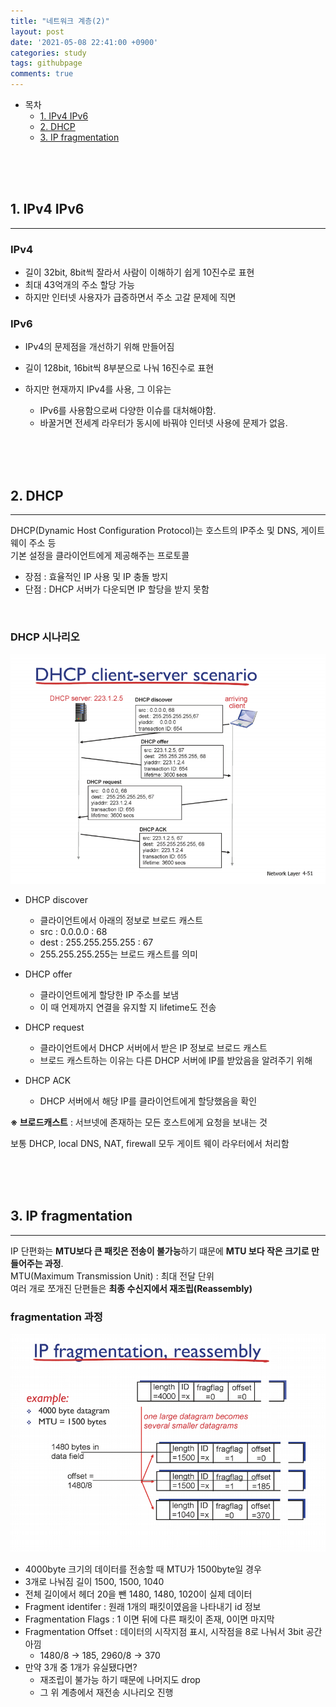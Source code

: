```yaml
---
title: "네트워크 계층(2)"
layout: post
date: '2021-05-08 22:41:00 +0900'
categories: study
tags: githubpage
comments: true
---
```


- 목차
    - [1. IPv4 IPv6](#1-ipv4-ipv6)
    - [2. DHCP](#2-dhcp)
    - [3. IP fragmentation](#3-ip-fragmentation)
<br>
<br>
<br>

## 1. IPv4 IPv6
---

### IPv4

- 길이 32bit, 8bit씩 잘라서 사람이 이해하기 쉽게 10진수로 표현
- 최대 43억개의 주소 할당 가능
- 하지만 인터넷 사용자가 급증하면서 주소 고갈 문제에 직면

### IPv6

- IPv4의 문제점을 개선하기 위해 만들어짐
- 길이 128bit, 16bit씩 8부분으로 나눠 16진수로 표현
- 하지만 현재까지 IPv4를 사용, 그 이유는
    
    - IPv6를 사용함으로써 다양한 이슈를 대처해야함.
    - 바꿀거면 전세계 라우터가 동시에 바꿔야 인터넷 사용에 문제가 없음.

 
<br>
<br>
<br>

## 2. DHCP
---
DHCP(Dynamic Host Configuration Protocol)는 호스트의 IP주소 및 DNS, 게이트웨이 주소 등<br>
기본 설정을 클라이언트에게 제공해주는 프로토콜<br>

- 장점 : 효율적인 IP 사용 및 IP 충돌 방지
- 단점 : DHCP 서버가 다운되면 IP 할당을 받지 못함

<br>

### DHCP 시나리오

![ex_screenshot](/assets/img/dhcp.PNG)<br>

- DHCP discover
    - 클라이언트에서 아래의 정보로 브로드 캐스트
    - src : 0.0.0.0 : 68
    - dest : 255.255.255.255 : 67
    - 255.255.255.255는 브로드 캐스트를 의미

- DHCP offer
    - 클라이언트에게 할당한 IP 주소를 보냄
    - 이 때 언제까지 연결을 유지할 지 lifetime도 전송

- DHCP request
    - 클라이언트에서 DHCP 서버에서 받은 IP 정보로 브로드 캐스트
    - 브로드 캐스트하는 이유는 다른 DHCP 서버에 IP를 받았음을 알려주기 위해

- DHCP ACK
    - DHCP 서버에서 해당 IP를 클라이언트에게 할당했음을 확인


**※ 브로드캐스트** : 서브넷에 존재하는 모든 호스트에게 요청을 보내는 것<br>

보통 DHCP, local DNS, NAT, firewall 모두 게이트 웨이 라우터에서 처리함<br>

<br>
<br>
<br>

## 3. IP fragmentation
---
IP 단편화는 **MTU보다 큰 패킷은 전송이 불가능**하기 떄문에 **MTU 보다 작은 크기로 만들어주는 과정**.<br>
MTU(Maximum Transmission Unit) : 최대 전달 단위<br>
여러 개로 쪼개진 단편들은 **최종 수신지에서 재조립(Reassembly)**<br>

### fragmentation 과정

![ex_screenshot](/assets/img/fragmentation.PNG)<br>

- 4000byte 크기의 데이터를 전송할 때 MTU가 1500byte일 경우
- 3개로 나눠짐 길이 1500, 1500, 1040
- 전체 길이에서 헤더 20을 뺀 1480, 1480, 1020이 실제 데이터
- Fragment identifer : 원래 1개의 패킷이였음을 나타내기 id 정보
- Fragmentation Flags : 1 이면 뒤에 다른 패킷이 존재, 0이면 마지막
- Fragmentation Offset : 데이터의 시작지점 표시, 시작점을 8로 나눠서 3bit 공간 아낌
    - 1480/8 -> 185, 2960/8 -> 370
- 만약 3개 중 1개가 유실됐다면?
    - 재조립이 불가능 하기 때문에 나머지도 drop
    - 그 위 계층에서 재전송 시나리오 진행

<br>
<br>
<br>


